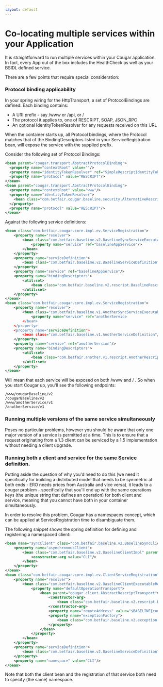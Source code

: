 ```yaml
---
layout: default
---
```

# Co-locating multiple services within your Application

It is straightforward to run multiple services within your Cougar application. In fact, every App out of the box includes
the HealthCheck as well as your BSIDL defined service.

There are a few points that require special consideration:

### Protocol binding applicability

In your spring wiring for the HttpTransport, a set of ProtocolBindings are defined. Each binding contains:

* A URI prefix - say /www or /api, or /
* The protocol it applies to, one of RESCRIPT, SOAP, JSON_RPC
* An optional IdentityTokenResolver for any requests received on this URL

When the container starts up, all Protocol bindings, where the Protocol matches that of the BindingDescriptors listed in
your ServiceRegistration bean, will expose the service with the supplied prefix.

Consider the following set of Protocol Bindings:

```xml
<bean parent="cougar.transport.AbstractProtocolBinding">
  <property name="contextRoot" value=""/>
  <property name="identityTokenResolver" ref="SimpleRescriptIdentityTokenResolver"/>
  <property name="protocol" value="RESCRIPT"/>
</bean>
<bean parent="cougar.transport.AbstractProtocolBinding">
  <property name="contextRoot" value="www"/>
  <property name="identityTokenResolver">
    <bean class="com.betfair.cougar.baseline.security.AlternativeRescriptIdentityTokenResolver"/>
  </property>
  <property name="protocol" value="RESCRIPT"/>
</bean>
```

Against the following service definitions:

```xml
<bean class="com.betfair.cougar.core.impl.ev.ServiceRegistration">
    <property name="resolver">
        <bean class="com.betfair.baseline.v2.BaselineSyncServiceExecutableResolver">
            <property name="service" ref="baselineAppService"/>
        </bean>
    </property>
    <property name="serviceDefinition">
        <bean class="com.betfair.baseline.v2.BaselineServiceDefinition"/>
    </property>
    <property name="service" ref="baselineAppService"/>
    <property name="bindingDescriptors">
        <util:set>
            <bean class="com.betfair.baseline.v2.rescript.BaselineRescriptServiceBindingDescriptor"/>
        </util:set>
    </property>
</bean>
<bean class="com.betfair.cougar.core.impl.ev.ServiceRegistration">
    <property name="resolver">
        <bean class="com.betfair.baseline.v1.AnotherSyncServiceExecutableResolver">
            <property name="service" ref="anotherService
        </bean>
    </property>
    <property name="serviceDefinition">
        <bean class="com.betfair.baseline.v1.AnotherServiceDefinition"/>
    </property>
    <property name="service" ref="anotherVersion"/>
    <property name="bindingDescriptors">
        <util:set>
            <bean class="com.betfair.another.v1.rescript.AnotherRescriptServiceBindingDescriptor"/>
        </util:set>
    </property>
</bean>
```

Will mean that each service will be exposed on both /www and / . So when you start Cougar up, you'll see the following endpoints:

```
/www/cougarBaseline/v2
/cougarBaseline/v2
/www/anotherService/v1
/anotherService/v1
```

### Running multiple versions of the same service simultaneously

Poses no particular problems, however you should be aware that only one major version of a service is permitted at a time.
This is to ensure that a request originating from a 1.3 client can be serviced by a 1.5 implementation without needing a
client upgrade.

### Running both a client and service for the same Service definition. 

Putting aside the question of why you'd need to do this (we need it specifically for building a distributed model that
needs to be symmetric at both ends - ERO needs prices from Australia and vice versa), it leads to a cougar problem - specifically
that you'll end up with the same operations keys (the unique string that defines an operation) for both client and service,
meaning that you cannot have both in your container simultaneously.

In order to resolve this problem, Cougar has a namespaces concept, which can be applied at ServiceRegistration time to
disambiguate them.

The following snippet shows the spring definition for defining and registering a namespaced client:

```xml
<bean name="syncClient" class="com.betfair.baseline.v2.BaselineSyncClientAdapter">
    <property name="asynchronousClient">
        <bean class="com.betfair.baseline.v2.BaselineClientImpl" parent="cougar.client.AbstractClient">
            <constructor-arg value="CLI"/>
        </bean>
    </property>
</bean>
<bean class="com.betfair.cougar.core.impl.ev.ClientServiceRegistration">
    <property name="resolver">
        <bean class="com.betfair.baseline.v2.BaselineClientExecutableResolver" init-method="init">
            <property name="defaultOperationTransport">
                <bean parent="cougar.client.AbstractRescriptTransport">
                    <constructor-arg>
                        <bean class="com.betfair.baseline.v2.rescript.BaselineRescriptServiceBindingDescriptor"/>
                    </constructor-arg>
                    <property name="remoteAddress" value="$BASELINE{cougar.client.rescript.remoteaddress}"/>
                    <property name="exceptionFactory">
                        <bean class="com.betfair.baseline.v2.exception.BaselineExceptionFactory"/>
                    </property>
                </bean>
            </property>
        </bean>
    </property>
    <property name="serviceDefinition">
        <bean class="com.betfair.baseline.v2.BaselineServiceDefinition"/>
    </property>
    <property name="namespace" value="CLI"/>
</bean>
```

Note that both the client bean and the registration of that service both need to specify (the same) namespace.